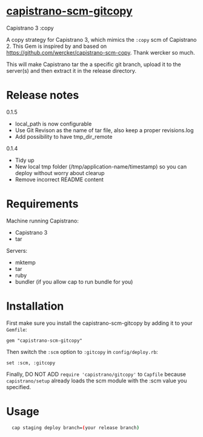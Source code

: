 [  capistrano-scm-gitcopy ](https://github.com/xuwupeng2000/capsitrano-scm-gitcopy)
===================

Capistrano 3 :copy

A copy strategy for Capistrano 3, which mimics the `:copy` scm of Capistrano 2.
This Gem is inspired by and based on https://github.com/wercker/capistrano-scm-copy.
Thank wercker so much.

This will make Capistrano tar the a specific git branch, upload it to the server(s) and then extract it in the release directory.

Release notes
============
0.1.5
- local_path is now configurable
- Use Git Revison as the name of tar file, also keep a proper revisions.log
- Add possibility to have tmp_dir_remote

0.1.4
- Tidy up
- New local tmp folder (/tmp/application-name/timestamp) so you can deploy without worry about clearup
- Remove incorrect README content

Requirements
============

Machine running Capistrano:

- Capistrano 3
- tar

Servers:

- mktemp
- tar
- ruby
- bundler (if you allow cap to run bundle for you)

Installation
============

First make sure you install the capistrano-scm-gitcopy by adding it to your `Gemfile`:

    gem "capistrano-scm-gitcopy"

Then switch the `:scm` option to `:gitcopy` in `config/deploy.rb`:

    set :scm, :gitcopy

Finally, DO NOT ADD `require 'capistrano/gitcopy'` to `Capfile` because `capistrano/setup` already loads the scm module with the :scm value you specified.


Usage
============

```bash
  cap staging deploy branch=(your release branch)
  ```
